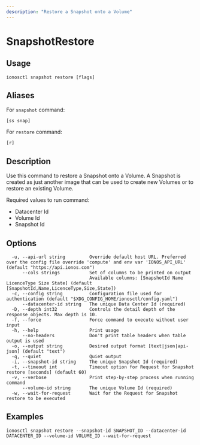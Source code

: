 ```yaml
---
description: "Restore a Snapshot onto a Volume"
---
```


# SnapshotRestore

## Usage

```text
ionosctl snapshot restore [flags]
```

## Aliases

For `snapshot` command:

```text
[ss snap]
```

For `restore` command:

```text
[r]
```

## Description

Use this command to restore a Snapshot onto a Volume. A Snapshot is created as just another image that can be used to create new Volumes or to restore an existing Volume.

Required values to run command:

* Datacenter Id
* Volume Id
* Snapshot Id

## Options

```text
  -u, --api-url string         Override default host URL. Preferred over the config file override 'compute' and env var 'IONOS_API_URL' (default "https://api.ionos.com")
      --cols strings           Set of columns to be printed on output 
                               Available columns: [SnapshotId Name LicenceType Size State] (default [SnapshotId,Name,LicenceType,Size,State])
  -c, --config string          Configuration file used for authentication (default "$XDG_CONFIG_HOME/ionosctl/config.yaml")
      --datacenter-id string   The unique Data Center Id (required)
  -D, --depth int32            Controls the detail depth of the response objects. Max depth is 10.
  -f, --force                  Force command to execute without user input
  -h, --help                   Print usage
      --no-headers             Don't print table headers when table output is used
  -o, --output string          Desired output format [text|json|api-json] (default "text")
  -q, --quiet                  Quiet output
  -i, --snapshot-id string     The unique Snapshot Id (required)
  -t, --timeout int            Timeout option for Request for Snapshot restore [seconds] (default 60)
  -v, --verbose                Print step-by-step process when running command
      --volume-id string       The unique Volume Id (required)
  -w, --wait-for-request       Wait for the Request for Snapshot restore to be executed
```

## Examples

```text
ionosctl snapshot restore --snapshot-id SNAPSHOT_ID --datacenter-id DATACENTER_ID --volume-id VOLUME_ID --wait-for-request
```

